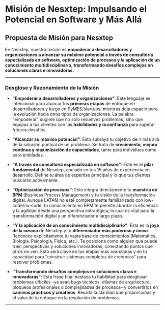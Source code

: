# Misión de Nesxtep: Impulsando el Potencial en Software y Más Allá

## Propuesta de Misión para Nesxtep

En Nesxtep, nuestra misión es **empoderar a desarrolladores y organizaciones a alcanzar su máximo potencial a través de consultoría especializada en software, optimización de procesos y la aplicación de un conocimiento multidisciplinario, transformando desafíos complejos en soluciones claras e innovadoras.**

---

### Desglose y Razonamiento de la Misión

- **"Empoderar a desarrolladores y organizaciones"**: Este lenguaje es intencional para abarcar tus **primeras etapas** de enfoque en desarrolladores y luego en PyMES/startups, mientras deja espacio para la evolución hacia otros tipos de organizaciones. La palabra "empoderar" sugiere que no solo resuelves problemas, sino que equipas a tus clientes con las **habilidades y la confianza** para superar futuros desafíos.

- **"Alcanzar su máximo potencial"**: Esto subraya tu objetivo de ir más allá de la solución puntual de un problema. Se trata de **crecimiento, mejora continua y maximización de capacidades**, tanto para individuos como para entidades.

- **"A través de consultoría especializada en software"**: Este es el **pilar fundamental** de Nesxtep, anclado en tus 15 años de experiencia en desarrollo. Define tu área de expertise principal y lo que tus clientes buscarán activamente.

- **"Optimización de procesos"**: Esto integra directamente tu **maestría en BPM** (Business Process Management) y tu visión de la transformación digital. Aunque LATAM no esté completamente familiarizado con low-code/no-code, tu conocimiento en BPM te permite abordar la eficiencia y la agilidad desde una perspectiva estratégica, lo cual es vital para la transformación digital y un diferenciador a largo plazo.

- **"Y la aplicación de un conocimiento multidisciplinario"**: Esta es la **joya de la corona** de Nesxtep y tu **diferenciador más poderoso y único**. Reconoce explícitamente tu vasta base de conocimientos (Matemática, Biología, Psicología, Física, etc.). Te posiciona como alguien que puede traer perspectivas y soluciones innovadoras, conectando puntos que otros no ven. Esto será clave en tus etapas más avanzadas y en tu capacidad para "construir sistemas completos de creencias" para resolver problemas.

- **"Transformando desafíos complejos en soluciones claras e innovadoras"**: Esta frase final destaca tu habilidad para desglosar problemas difíciles –ya sean bugs técnicos, dilemas de arquitectura, bloqueos profesionales o complejidades de procesos– y convertirlos en **caminos prácticos y creativos**. Resalta la claridad que proporcionas y el valor de tu enfoque en la resolución de problemas.

---
